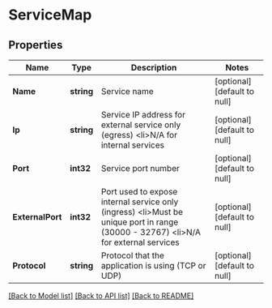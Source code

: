 # ServiceMap

## Properties
Name | Type | Description | Notes
------------ | ------------- | ------------- | -------------
**Name** | **string** | Service name | [optional] [default to null]
**Ip** | **string** | Service IP address for external service only (egress)   &lt;li&gt;N/A for internal services  | [optional] [default to null]
**Port** | **int32** | Service port number | [optional] [default to null]
**ExternalPort** | **int32** | Port used to expose internal service only (ingress)   &lt;li&gt;Must be unique port in range (30000 - 32767)   &lt;li&gt;N/A for external services  | [optional] [default to null]
**Protocol** | **string** | Protocol that the application is using (TCP or UDP) | [optional] [default to null]

[[Back to Model list]](../README.md#documentation-for-models) [[Back to API list]](../README.md#documentation-for-api-endpoints) [[Back to README]](../README.md)


